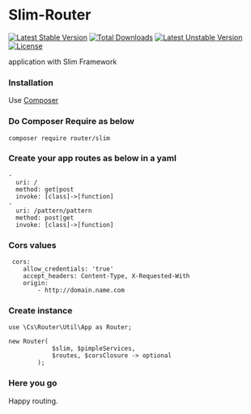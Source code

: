 # Slim-Router

[![Latest Stable Version](https://poser.pugx.org/router/slim/v/stable)](https://packagist.org/packages/router/slim)
[![Total Downloads](https://poser.pugx.org/router/slim/downloads)](https://packagist.org/packages/router/slim)
[![Latest Unstable Version](https://poser.pugx.org/router/slim/v/unstable)](https://packagist.org/packages/router/slim)
[![License](https://poser.pugx.org/router/slim/license)](https://packagist.org/packages/router/slim)

application with Slim Framework

### Installation

Use [Composer](https://getcomposer.org/)

### Do Composer Require as below
```
composer require router/slim
```

### Create your app routes as below in a yaml
```
-
  uri: /
  method: get|post
  invoke: [class]->[function]
-
  uri: /pattern/pattern
  method: post|get
  invoke: [class]->[function]
```  
 ### Cors values
``` 
 cors:
    allow_credentials: 'true'
    accept_headers: Content-Type, X-Requested-With
    origin:
        - http://domain.name.com
```
### Create instance
```
use \Cs\Router\Util\App as Router;

new Router(
            $slim, $pimpleServices, 
            $routes, $corsClosure -> optional
        );
```
### Here you go

Happy routing.
